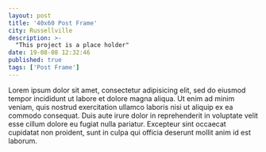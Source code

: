```yaml
---
layout: post
title: '40x60 Post Frame'
city: Russellville
description: >-
  "This project is a place holder"
date: 19-08-08 12:32:46
published: true
tags: ['Post Frame']
---
```

<p>Lorem ipsum dolor sit amet, consectetur adipisicing elit, sed do eiusmod tempor incididunt ut labore et dolore magna aliqua. Ut enim ad minim veniam, quis nostrud exercitation ullamco laboris nisi ut aliquip ex ea commodo consequat. Duis aute irure dolor in reprehenderit in voluptate velit esse cillum dolore eu fugiat nulla pariatur. Excepteur sint occaecat cupidatat non proident, sunt in culpa qui officia deserunt mollit anim id est laborum.</p>
